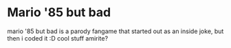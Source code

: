# Mario '85 but bad

mario '85 but bad is a parody fangame that started out as an inside joke, but then i coded it :D
cool stuff amirite?
